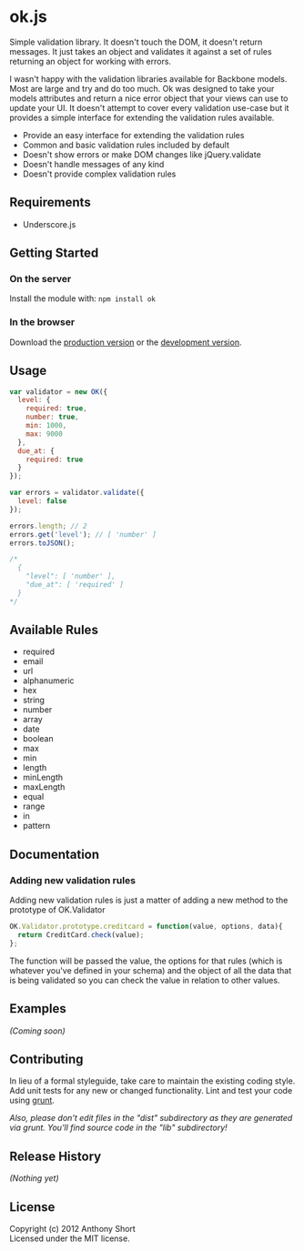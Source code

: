 # ok.js

Simple validation library. It doesn't touch the DOM, it doesn't return messages. It just takes an object and validates it against a set of rules returning an object for working with errors.

I wasn't happy with the validation libraries available for Backbone models. Most are large and try and do too much. Ok was designed to take your models attributes and return a nice error object that your views can use to update your UI. It doesn't attempt to cover every validation use-case but it provides a simple interface for extending the validation rules available.

* Provide an easy interface for extending the validation rules
* Common and basic validation rules included by default
* Doesn't show errors or make DOM changes like jQuery.validate
* Doesn't handle messages of any kind
* Doesn't provide complex validation rules

## Requirements

* Underscore.js

## Getting Started

### On the server
Install the module with: `npm install ok`

### In the browser
Download the [production version][min] or the [development version][max].

[min]: https://raw.github.com/anthonyshort/ok.js/master/dist/ok.min.js
[max]: https://raw.github.com/anthonyshort/ok.js/master/dist/ok.js

## Usage

```javascript
var validator = new OK({
  level: {
    required: true,
    number: true,
    min: 1000,
    max: 9000
  },
  due_at: {
    required: true
  }
});

var errors = validator.validate({
  level: false
});

errors.length; // 2
errors.get('level'); // [ 'number' ]
errors.toJSON(); 

/*
  {
    "level": [ 'number' ],
    "due_at": [ 'required' ]
  }
*/
```

## Available Rules

* required
* email
* url
* alphanumeric
* hex
* string
* number
* array
* date
* boolean
* max
* min
* length
* minLength
* maxLength
* equal
* range
* in
* pattern

## Documentation

### Adding new validation rules

Adding new validation rules is just a matter of adding a new method to the prototype of OK.Validator

```js
OK.Validator.prototype.creditcard = function(value, options, data){
  return CreditCard.check(value);
};
```

The function will be passed the value, the options for that rules (which is whatever you've defined in your schema) and the object of all the data that is being validated so you can check the value in relation to other values.

## Examples
_(Coming soon)_

## Contributing
In lieu of a formal styleguide, take care to maintain the existing coding style. Add unit tests for any new or changed functionality. Lint and test your code using [grunt](https://github.com/cowboy/grunt).

_Also, please don't edit files in the "dist" subdirectory as they are generated via grunt. You'll find source code in the "lib" subdirectory!_

## Release History
_(Nothing yet)_

## License
Copyright (c) 2012 Anthony Short  
Licensed under the MIT license.
